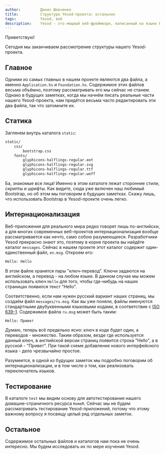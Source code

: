 ```yaml
---
author:         Денис Шевченко
title:          Структура Yesod-проекта: остальное
tags:           Yesod, веб
description:    Yesod - это мощный веб-фреймворк, написанный на языке Haskell. Изучаем структуру нашего проекта. Осталось ещё кое-что...
---
```


Приветствую!

Сегодня мы заканчиваем рассмотрение структуры нашего Yesod-проекта.

## Главное

Одними из самых главных в нашем проекте являются два файла, а именно `Application.hs` и `Foundation.hs`. Содержимое этих файлов весьма объёмно, поэтому рассматривать его мы сейчас не станем. Однако в будущих заметках, когда мы начнём писать реальные части нашего Yesod-проекта, нам придётся весьма часто редактировать эти два файла, так что запомните их.

## Статика

Заглянем внутрь каталога `static`:

```bash
static/
    css/
        bootstrap.css
    fonts/
        glyphicons-halflings-regular.eot
        glyphicons-halflings-regular.svg
        glyphicons-halflings-regular.ttf
        glyphicons-halflings-regular.woff
```

Ба, знакомые все лица! Именно в этом каталоге лежат сторонние стили, скрипты и шрифты. Как видите, сюда уже включен наш любимый Bootstrap, но об этом мы поговорим в будущих заметках. Скажу лишь, что использовать Bootstrap в Yesod-проекте очень легко.

## Интернационализация

Веб-приложения для реального мира редко говорят лишь по-английски, а для многих современных веб-проектов интернационализация вообще рассматривается как нечто, само собою разумеющееся. Разработчики Yesod прекрасно знают это, поэтому в корне проекта вы найдёте каталог `messages`. Сейчас в нашем проекте этот каталог содержит один-единственный файл, `en.msg`. Откроем его:

```bash
Hello: Hello
```

В этом файле хранятся пары "ключ-перевод". Ключи задаются на английском, а перевод - на любом языке. В данном случае мы можем использовать ключ `Hello` для того, чтобы где-нибудь на наших страницах появился текст "Hello".

Соответственно, если нам нужен русский вариант наших страниц, мы создаём файл `messages/ru.msg`. Как вы уже поняли, файлы именуются стандартными двубуквенными языковыми кодами, в соответствие с [ISO 639-1](http://en.wikipedia.org/wiki/ISO_639-1). Содержимое файла `ru.msg` может быть таким:

```bash
Hello: Привет
```

Думаю, теперь всё предельно ясно: ключ в коде будет один, а переводов - множество. Таким образом, везде где используется данный ключ, в английской версии страниц появится строка "Hello", а в русской - "Привет". При такой схеме добавление нового интерфейсного языка - дело чрезвычайно простое.

Разумеется, в одной из будущих заметок мы подробно поговорим об интернационализации, и в том числе о том, как реализовать переключатель языков.

## Тестирование

В каталоге `test` мы видим основу для автотестирования нашего домашне-страничного ресурса `HomeR`. Сейчас мы не будем рассматривать тестирование Yesod-приложений, потому что этому важному вопросу я посвящу целый ряд отдельных заметок.

## Остальное

Содержимое остальных файлов и каталогов нам пока не очень интересно. Мы будем исследовать их по мере изучения Yesod.

